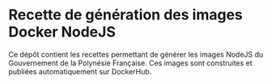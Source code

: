 # Recette de génération des images Docker NodeJS

Ce dépôt contient les recettes permettant de générer les images NodeJS du Gouvernement de la Polynésie Française.
Ces images sont construites et publiées automatiquement sur DockerHub.
